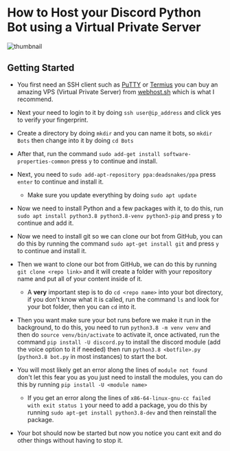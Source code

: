 # How to Host your Discord Python Bot using a Virtual Private Server
![thumbnail](https://i.ibb.co/qjT4P1F/how-to-host-python-vps.png)


## Getting Started
- You first need an SSH client such as [PuTTY](https://www.chiark.greenend.org.uk/~sgtatham/putty/latest.html) or [Termius](https://termius.com/) you can buy an amazing VPS (Virtual Private Server) from [webhost.sh](https://webhost.sh/vps) which is what I recommend.

- Next your need to login to it by doing `ssh user@ip_address` and click yes to verify your fingerprint.

- Create a directory by doing `mkdir` and you can name it bots, so `mkdir Bots` then change into it by doing `cd Bots`

- After that, run the command `sudo add-get install software-properties-common` press `y` to continue and install.

- Next, you need to `sudo add-apt-repository ppa:deadsnakes/ppa` press `enter` to continue and install it.
  - Make sure you update everything by doing `sudo apt update`

- Now we need to install Python and a few packages with it, to do this, run `sudo apt install python3.8 python3.8-venv python3-pip` and press `y` to continue and add it.

- Now we need to install git so we can clone our bot from GitHub, you can do this by running the command `sudo apt-get install git` and press `y` to continue and install it.

- Then we want to clone our bot from GitHub, we can do this by running `git clone <repo link>` and it will create a folder with your repository name and put all of your content inside of it. 
  - A **very** important step is to do `cd <repo name>` into your bot directory, if you don't know what it is called, run the command `ls` and look for your bot folder, then you can `cd` into it.

- Then you want make sure your bot runs before we make it run in the background, to do this, you need to run `python3.8 -m venv venv` and then do `source venv/bin/activate` to activate it, once activated, run the command `pip install -U discord.py` to install the discord module (add the voice option to it if needed) then run `python3.8 <botfile>.py` (`python3.8 bot.py` in most instances) to start the bot. 

- You will most likely get an error along the lines of `module not found` don't let this fear you as you just need to install the modules, you can do this by running `pip install -U <module name>` 
  - If you get an error along the lines of `x86-64-linux-gnu-cc failed with exit status 1` your need to add a package, you do this by running `sudo apt-get install python3.8-dev` and then reinstall the package.
  
- Your bot should now be started but now you notice you cant exit and do other things without having to stop it.
